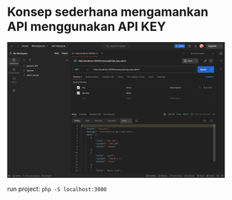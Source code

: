 # Konsep sederhana mengamankan API menggunakan API KEY
![alt text](image.png)

run project: ```php -S localhost:3000```
